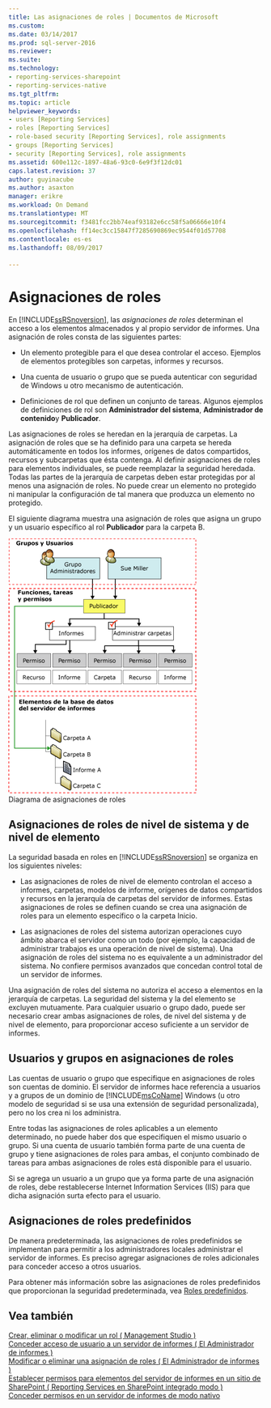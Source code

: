 ```yaml
---
title: Las asignaciones de roles | Documentos de Microsoft
ms.custom: 
ms.date: 03/14/2017
ms.prod: sql-server-2016
ms.reviewer: 
ms.suite: 
ms.technology:
- reporting-services-sharepoint
- reporting-services-native
ms.tgt_pltfrm: 
ms.topic: article
helpviewer_keywords:
- users [Reporting Services]
- roles [Reporting Services]
- role-based security [Reporting Services], role assignments
- groups [Reporting Services]
- security [Reporting Services], role assignments
ms.assetid: 600e112c-1897-48a6-93c0-6e9f3f12dc01
caps.latest.revision: 37
author: guyinacube
ms.author: asaxton
manager: erikre
ms.workload: On Demand
ms.translationtype: MT
ms.sourcegitcommit: f3481fcc2bb74eaf93182e6cc58f5a06666e10f4
ms.openlocfilehash: ff14ec3cc15847f7285690869ec9544f01d57708
ms.contentlocale: es-es
ms.lasthandoff: 08/09/2017

---
```

# <a name="role-assignments"></a>Asignaciones de roles
  En [!INCLUDE[ssRSnoversion](../../includes/ssrsnoversion-md.md)], las *asignaciones de roles* determinan el acceso a los elementos almacenados y al propio servidor de informes. Una asignación de roles consta de las siguientes partes:  
  
-   Un elemento protegible para el que desea controlar el acceso. Ejemplos de elementos protegibles son carpetas, informes y recursos.  
  
-   Una cuenta de usuario o grupo que se pueda autenticar con seguridad de Windows u otro mecanismo de autenticación.  
  
-   Definiciones de rol que definen un conjunto de tareas. Algunos ejemplos de definiciones de rol son **Administrador del sistema**, **Administrador de contenido**y **Publicador**.  
  
 Las asignaciones de roles se heredan en la jerarquía de carpetas. La asignación de roles que se ha definido para una carpeta se hereda automáticamente en todos los informes, orígenes de datos compartidos, recursos y subcarpetas que ésta contenga. Al definir asignaciones de roles para elementos individuales, se puede reemplazar la seguridad heredada. Todas las partes de la jerarquía de carpetas deben estar protegidas por al menos una asignación de roles. No puede crear un elemento no protegido ni manipular la configuración de tal manera que produzca un elemento no protegido.  
  
 El siguiente diagrama muestra una asignación de roles que asigna un grupo y un usuario específico al rol **Publicador** para la carpeta B.  
  
 ![Diagrama de asignaciones de roles](../../reporting-services/security/media/report-securityarch.gif "diagrama de asignaciones de roles")  
Diagrama de asignaciones de roles  
  
## <a name="system-level-and-item-level-role-assignments"></a>Asignaciones de roles de nivel de sistema y de nivel de elemento  
 La seguridad basada en roles en [!INCLUDE[ssRSnoversion](../../includes/ssrsnoversion-md.md)] se organiza en los siguientes niveles:  
  
-   Las asignaciones de roles de nivel de elemento controlan el acceso a informes, carpetas, modelos de informe, orígenes de datos compartidos y recursos en la jerarquía de carpetas del servidor de informes. Estas asignaciones de roles se definen cuando se crea una asignación de roles para un elemento específico o la carpeta Inicio.  
  
-   Las asignaciones de roles del sistema autorizan operaciones cuyo ámbito abarca el servidor como un todo (por ejemplo, la capacidad de administrar trabajos es una operación de nivel de sistema). Una asignación de roles del sistema no es equivalente a un administrador del sistema. No confiere permisos avanzados que concedan control total de un servidor de informes.  
  
 Una asignación de roles del sistema no autoriza el acceso a elementos en la jerarquía de carpetas. La seguridad del sistema y la del elemento se excluyen mutuamente. Para cualquier usuario o grupo dado, puede ser necesario crear ambas asignaciones de roles, de nivel del sistema y de nivel de elemento, para proporcionar acceso suficiente a un servidor de informes.  
  
## <a name="users-and-groups-in-role-assignments"></a>Usuarios y grupos en asignaciones de roles  
 Las cuentas de usuario o grupo que especifique en asignaciones de roles son cuentas de dominio. El servidor de informes hace referencia a usuarios y a grupos de un dominio de [!INCLUDE[msCoName](../../includes/msconame-md.md)] Windows (u otro modelo de seguridad si se usa una extensión de seguridad personalizada), pero no los crea ni los administra.  
  
 Entre todas las asignaciones de roles aplicables a un elemento determinado, no puede haber dos que especifiquen el mismo usuario o grupo. Si una cuenta de usuario también forma parte de una cuenta de grupo y tiene asignaciones de roles para ambas, el conjunto combinado de tareas para ambas asignaciones de roles está disponible para el usuario.  
  
 Si se agrega un usuario a un grupo que ya forma parte de una asignación de roles, debe restablecerse Internet Information Services (IIS) para que dicha asignación surta efecto para el usuario.  
  
## <a name="predefined-role-assignments"></a>Asignaciones de roles predefinidos  
 De manera predeterminada, las asignaciones de roles predefinidos se implementan para permitir a los administradores locales administrar el servidor de informes. Es preciso agregar asignaciones de roles adicionales para conceder acceso a otros usuarios.  
  
 Para obtener más información sobre las asignaciones de roles predefinidos que proporcionan la seguridad predeterminada, vea [Roles predefinidos](../../reporting-services/security/role-definitions-predefined-roles.md).  
  
## <a name="see-also"></a>Vea también  
 [Crear, eliminar o modificar un rol &#40; Management Studio &#41;](../../reporting-services/security/role-definitions-create-delete-or-modify.md)   
 [Conceder acceso de usuario a un servidor de informes &#40; El Administrador de informes &#41;](../../reporting-services/security/grant-user-access-to-a-report-server-report-manager.md)   
 [Modificar o eliminar una asignación de roles &#40; El Administrador de informes &#41;](../../reporting-services/security/role-assignments-modify-or-delete.md)   
 [Establecer permisos para elementos del servidor de informes en un sitio de SharePoint &#40; Reporting Services en SharePoint integrado modo &#41;](../../reporting-services/security/set-permissions-for-report-server-items-on-a-sharepoint-site.md)   
 [Conceder permisos en un servidor de informes de modo nativo](../../reporting-services/security/granting-permissions-on-a-native-mode-report-server.md)  
  
  

